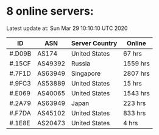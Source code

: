 # 8 online servers:

Latest update at: Sun Mar 29 10:10:10 UTC 2020

| ID | ASN | Server Country | Online |
| -- | --- | -------------- | ------ |
| #.D09B | AS174 | United States | 67 hrs |
| #.15CF | AS49392 | Russia | 1559 hrs |
| #.7F1D | AS63949 | Singapore | 2807 hrs |
| #.9FC3 | AS53889 | United States | 15 hrs |
| #.E069 | AS40065 | United States | 1543 hrs |
| #.2A79 | AS63949 | Japan | 223 hrs |
| #.F7DA | AS45102 | United States | 833 hrs |
| #.1E8E | AS20473 | United States | 4 hrs |

